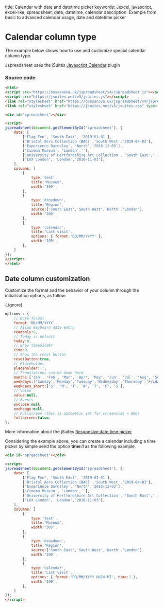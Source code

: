 title: Calendar with date and datetime picker
keywords: Jexcel, javascript, excel-like, spreadsheet, date, datetime, calendar
description: Example from basic to advanced calendar usage, date and datetime picker

# Calendar column type

The example below shows how to use and customize special calendar column type.

Jspreadsheet uses the jSuites [Javascript Calendar](https://jsuites.net/docs/javascript-calendar) plugin

### Source code

```html
<html>
<script src="https://bossanova.uk/jspreadsheet/v4/jspreadsheet.js"></script>
<script src="https://jsuites.net/v5/jsuites.js"></script>
<link rel="stylesheet" href="https://bossanova.uk/jspreadsheet/v4/jspreadsheet.css" type="text/css" />
<link rel="stylesheet" href="https://jsuites.net/v5/jsuites.css" type="text/css" />

<div id="spreadsheet"></div>

<script>
jspreadsheet(document.getElementById('spreadsheet'), {
    data: [
        ['Flag Fen', 'South East', '2019-01-01'],
        ['Bristol Aero Collection (BAC)','South West','2019-04-03'],
        ['Experience Barnsley', 'North','2018-12-03'],
        ['Cinema Museum', 'London',''],
        ['University of Hertfordshire Art Collection', 'South East',''],
        ['LUX London', 'London','2016-11-03'],
    ],
    columns: [
        {
            type:'text',
            title:'Museum',
            width:'300',
        },
        {
            type:'dropdown',
            title:'Region',
            source:['South East','South West','North','London'],
            width:'200',
        },
        {
            type:'calendar',
            title:'Last visit',
            options: { format:'DD/MM/YYYY' },
            width:'100',
        },
    ]
});
</script>
</html>
```  

## Date column customization

Customize the format and the behavior of your column through the initialization options, as follow:

{.ignore}
```javascript
options : {
    // Date format
    format:'DD/MM/YYYY',
    // Allow keyboard date entry
    readonly:0,
    // Today is default
    today:0,
    // Show timepicker
    time:0,
    // Show the reset button
    resetButton:true,
    // Placeholder
    placeholder:'',
    // Translations can be done here
    months:['Jan', 'Feb', 'Mar', 'Apr', 'May', 'Jun', 'Jul', 'Aug', 'Sep', 'Oct', 'Nov', 'Dec'],
    weekdays:['Sunday','Monday','Tuesday','Wednesday','Thursday','Friday','Saturday'],
    weekdays_short:['S', 'M', 'T', 'W', 'T', 'F', 'S'],
    // Value
    value:null,
    // Events
    onclose:null,
    onchange:null,
    // Fullscreen (this is automatic set for screensize < 800)
    fullscreen:false,
};
```

More information about the jSuites [Responsive date time picker](https://jsuites.net/docs/javascript-calendar)


Considering the example above, you can create a calendar including a time picker by simple send the option **time:1** as the following example.

```html
<div id="spreadsheet"></div>

<script>
jspreadsheet(document.getElementById('spreadsheet'), {
    data: [
        ['Flag Fen', 'South East', '2019-01-01'],
        ['Bristol Aero Collection (BAC)','South West','2019-04-03'],
        ['Experience Barnsley', 'North','2018-12-03'],
        ['Cinema Museum', 'London',''],
        ['University of Hertfordshire Art Collection', 'South East',''],
        ['LUX London', 'London','2016-11-03'],
    ],
    columns: [
        {
            type:'text',
            title:'Museum',
            width:'300',
        },
        {
            type:'dropdown',
            title:'Region',
            source:['South East','South West','North','London'],
            width:'200',
        },
        {
            type:'calendar',
            title:'Last visit',
            options: { format:'DD/MM/YYYY HH24:MI', time:1 },
            width:'100',
        },
    ]
});
</script>
```

